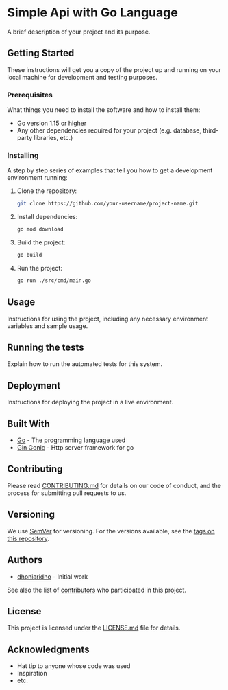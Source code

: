 # Simple Api with Go Language

A brief description of your project and its purpose.

## Getting Started

These instructions will get you a copy of the project up and running on your local machine for development and testing purposes.

### Prerequisites

What things you need to install the software and how to install them:

- Go version 1.15 or higher
- Any other dependencies required for your project (e.g. database, third-party libraries, etc.)

### Installing

A step by step series of examples that tell you how to get a development environment running:

1. Clone the repository:

    ```bash
    git clone https://github.com/your-username/project-name.git
    ```

2. Install dependencies:

    ```bash
    go mod download
    ```

3. Build the project:

    ```bash
    go build
    ```

4. Run the project:

    ```bash
    go run ./src/cmd/main.go
    ```

## Usage

Instructions for using the project, including any necessary environment variables and sample usage.

## Running the tests

Explain how to run the automated tests for this system.


## Deployment

Instructions for deploying the project in a live environment.

## Built With

- [Go](https://golang.org/) - The programming language used
- [Gin Gonic](https://gin-gonic.com/) - Http server framework for go

## Contributing

Please read [CONTRIBUTING.md](https://github.com/your-username/project-name/blob/master/CONTRIBUTING.md) for details on our code of conduct, and the process for submitting pull requests to us.

## Versioning

We use [SemVer](http://semver.org/) for versioning. For the versions available, see the [tags on this repository](https://github.com/your-username/project-name/tags).

## Authors

- [dhoniaridho](https://github.com/dhoniaridho) - Initial work

See also the list of [contributors](https://github.com/your-username/project-name/contributors) who participated in this project.

## License

This project is licensed under the [LICENSE.md](https://github.com/your-username/project-name/blob/master/LICENSE.md) file for details.

## Acknowledgments

- Hat tip to anyone whose code was used
- Inspiration
- etc.
